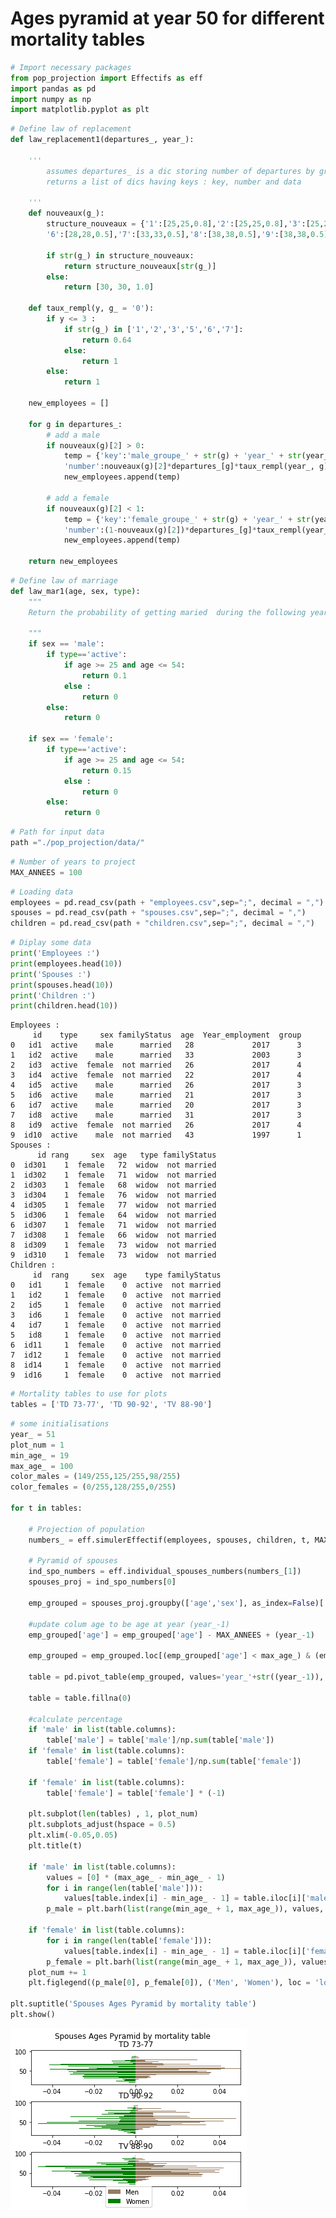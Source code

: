 
# Ages pyramid at year 50 for different mortality tables


```python
# Import necessary packages
from pop_projection import Effectifs as eff
import pandas as pd
import numpy as np
import matplotlib.pyplot as plt
```


```python
# Define law of replacement
def law_replacement1(departures_, year_):
    
    '''
        assumes departures_ is a dic storing number of departures by group of the year year_
        returns a list of dics having keys : key, number and data
        
    '''
    def nouveaux(g_):
        structure_nouveaux = {'1':[25,25,0.8],'2':[25,25,0.8],'3':[25,25,0.6],'4':[29,29,0.6],'5':[28,28,0.5,],
        '6':[28,28,0.5],'7':[33,33,0.5],'8':[38,38,0.5],'9':[38,38,0.5],'10':[47,47,0.5],'11':[49,49,0.5]}

        if str(g_) in structure_nouveaux:
            return structure_nouveaux[str(g_)]
        else:
            return [30, 30, 1.0]

    def taux_rempl(y, g_ = '0'):
        if y <= 3 :
            if str(g_) in ['1','2','3','5','6','7']:
                return 0.64
            else:
                return 1
        else:
            return 1

    new_employees = []

    for g in departures_:
        # add a male
        if nouveaux(g)[2] > 0:
            temp = {'key':'male_groupe_' + str(g) + 'year_' + str(year_), 
            'number':nouveaux(g)[2]*departures_[g]*taux_rempl(year_, g),'data':['active', 'male', 'not married', nouveaux(g)[0], year_,g,'01/01/'+str((2018+year_+1)),'31/12/'+str((2018+year_-nouveaux(g)[0]))]}
            new_employees.append(temp)

        # add a female
        if nouveaux(g)[2] < 1:
            temp = {'key':'female_groupe_' + str(g) + 'year_' + str(year_), 
            'number':(1-nouveaux(g)[2])*departures_[g]*taux_rempl(year_, g),'data':['active', 'female', 'not married', nouveaux(g)[1], year_,g,'01/01/'+str((2018+year_+1)),'31/12/'+str((2018+year_-nouveaux(g)[1]))]}
            new_employees.append(temp)
    
    return new_employees
```


```python
# Define law of marriage
def law_mar1(age, sex, type):
    """
    Return the probability of getting maried  during the following year at a given age for a given sex

    """
    if sex == 'male':
        if type=='active':
            if age >= 25 and age <= 54:
                return 0.1
            else :
                return 0
        else:
            return 0
    
    if sex == 'female':
        if type=='active':
            if age >= 25 and age <= 54:
                return 0.15
            else :
                return 0
        else:
            return 0
```


```python
# Path for input data
path ="./pop_projection/data/"
```


```python
# Number of years to project
MAX_ANNEES = 100
```


```python
# Loading data
employees = pd.read_csv(path + "employees.csv",sep=";", decimal = ",")
spouses = pd.read_csv(path + "spouses.csv",sep=";", decimal = ",")
children = pd.read_csv(path + "children.csv",sep=";", decimal = ",")
```


```python
# Diplay some data
print('Employees :')
print(employees.head(10))
print('Spouses :')
print(spouses.head(10))
print('Children :')
print(children.head(10))
```

    Employees :
         id    type     sex familyStatus  age  Year_employment  group
    0   id1  active    male      married   28             2017      3
    1   id2  active    male      married   33             2003      3
    2   id3  active  female  not married   26             2017      4
    3   id4  active  female  not married   22             2017      4
    4   id5  active    male      married   26             2017      3
    5   id6  active    male      married   21             2017      3
    6   id7  active    male      married   20             2017      3
    7   id8  active    male      married   31             2017      3
    8   id9  active  female  not married   26             2017      4
    9  id10  active    male  not married   43             1997      1
    Spouses :
          id rang     sex  age   type familyStatus
    0  id301    1  female   72  widow  not married
    1  id302    1  female   71  widow  not married
    2  id303    1  female   68  widow  not married
    3  id304    1  female   76  widow  not married
    4  id305    1  female   77  widow  not married
    5  id306    1  female   64  widow  not married
    6  id307    1  female   71  widow  not married
    7  id308    1  female   66  widow  not married
    8  id309    1  female   73  widow  not married
    9  id310    1  female   73  widow  not married
    Children :
         id  rang     sex  age    type familyStatus
    0   id1     1  female    0  active  not married
    1   id2     1  female    0  active  not married
    2   id5     1  female    0  active  not married
    3   id6     1  female    0  active  not married
    4   id7     1  female    0  active  not married
    5   id8     1  female    0  active  not married
    6  id11     1  female    0  active  not married
    7  id12     1  female    0  active  not married
    8  id14     1  female    0  active  not married
    9  id16     1  female    0  active  not married
    


```python
# Mortality tables to use for plots
tables = ['TD 73-77', 'TD 90-92', 'TV 88-90']
```


```python
# some initialisations
year_ = 51
plot_num = 1
min_age_ = 19
max_age_ = 100
color_males = (149/255,125/255,98/255) 
color_females = (0/255,128/255,0/255)

for t in tables:

    # Projection of population
    numbers_ = eff.simulerEffectif(employees, spouses, children, t, MAX_ANNEES, law_replacement_ = law_replacement1, law_marriage_=law_mar1)

    # Pyramid of spouses
    ind_spo_numbers = eff.individual_spouses_numbers(numbers_[1])
    spouses_proj = ind_spo_numbers[0]
    
    emp_grouped = spouses_proj.groupby(['age','sex'], as_index=False)['year_'+str((year_-1))].sum()
        
    #update colum age to be age at year (year_-1)
    emp_grouped['age'] = emp_grouped['age'] - MAX_ANNEES + (year_-1)
    
    emp_grouped = emp_grouped.loc[(emp_grouped['age'] < max_age_) & (emp_grouped['age'] > min_age_)]
    
    table = pd.pivot_table(emp_grouped, values='year_'+str((year_-1)), index=['age'],  columns=['sex'], aggfunc=np.sum)
    
    table = table.fillna(0)
    
    #calculate percentage
    if 'male' in list(table.columns):
        table['male'] = table['male']/np.sum(table['male'])
    if 'female' in list(table.columns):
        table['female'] = table['female']/np.sum(table['female'])
    
    if 'female' in list(table.columns):
        table['female'] = table['female'] * (-1)
    
    plt.subplot(len(tables) , 1, plot_num)
    plt.subplots_adjust(hspace = 0.5)
    plt.xlim(-0.05,0.05)
    plt.title(t)
    
    if 'male' in list(table.columns):
        values = [0] * (max_age_ - min_age_ - 1)
        for i in range(len(table['male'])):
            values[table.index[i] - min_age_ - 1] = table.iloc[i]['male']
        p_male = plt.barh(list(range(min_age_ + 1, max_age_)), values, color = color_males )
    
    if 'female' in list(table.columns):
        for i in range(len(table['female'])):
            values[table.index[i] - min_age_ - 1] = table.iloc[i]['female']
        p_female = plt.barh(list(range(min_age_ + 1, max_age_)), values, color = color_females)
    plot_num += 1
    plt.figlegend((p_male[0], p_female[0]), ('Men', 'Women'), loc = 'lower center')

plt.suptitle('Spouses Ages Pyramid by mortality table')
plt.show()
```


![png](output_9_0.png)

